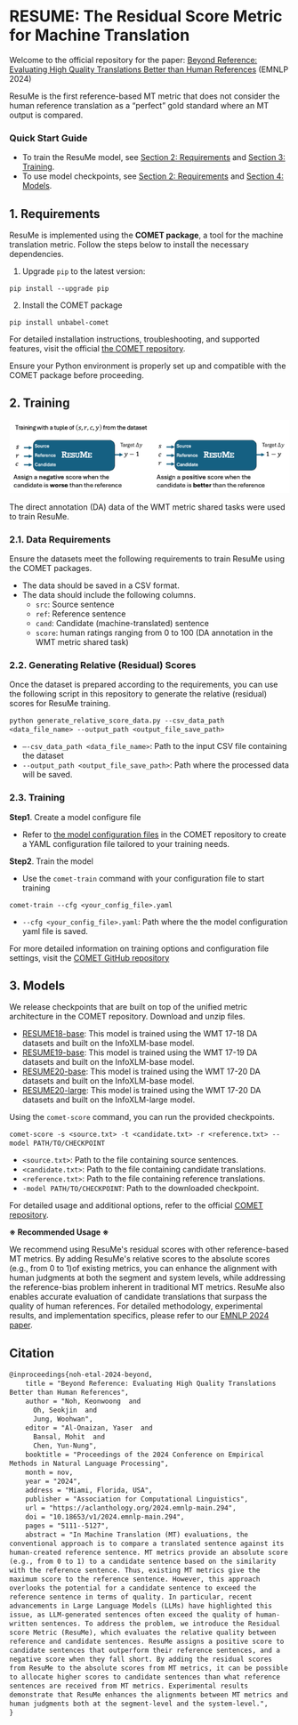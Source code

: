 # RESUME: The Residual Score Metric for Machine Translation

Welcome to the official repository for the paper: [Beyond Reference: Evaluating High Quality Translations Better than Human References](https://aclanthology.org/2024.emnlp-main.294) (EMNLP 2024)

ResuMe is the first reference-based MT metric that does not consider the human reference translation as a “perfect” gold standard where an MT output is compared.

### Quick Start Guide
* To train the ResuMe model, see [Section 2: Requirements](#1-requirements) and [Section 3: Training](#2-training).
* To use model checkpoints, see [Section 2: Requirements](#1-requirements) and [Section 4: Models](#3-models).

## 1. Requirements

ResuMe is implemented using the **COMET package**, a tool for the machine translation metric. Follow the steps below to install the necessary dependencies.

1. Upgrade `pip` to the latest version:

  ```
  pip install --upgrade pip
  ```

2. Install the COMET package

  ```
  pip install unbabel-comet
  ```

For detailed installation instructions, troubleshooting, and supported features, visit the official [the COMET repository](https://github.com/Unbabel/COMET).

Ensure your Python environment is properly set up and compatible with the COMET package before proceeding.

## 2. Training
<p align="center">
  <img src="image/training_process.png" alt="training_process">
</p>

The direct annotation (DA) data of the WMT metric shared tasks were used to train ResuMe.

### 2.1. Data Requirements

Ensure the datasets meet the following requirements to train ResuMe using the COMET packages.

- The data should be saved in a CSV format.
- The data should include the following columns.
    - `src`: Source sentence
    - `ref`: Reference sentence
    - `cand`: Candidate (machine-translated) sentence
    - `score`: human ratings ranging from 0 to 100 (DA annotation in the WMT metric shared task)

### 2.2. Generating Relative (Residual) Scores

Once the dataset is prepared according to the requirements, you can use the following script in this repository to generate the relative (residual) scores for ResuMe training. 

```
python generate_relative_score_data.py --csv_data_path <data_file_name> --output_path <output_file_save_path>
```

- `—-csv_data_path <data_file_name>`: Path to the input CSV file containing the dataset
- `--output_path <output_file_save_path>`: Path where the processed data will be saved.

### 2.3. Training

**Step1**. Create a model configure file

- Refer to [the model configuration files](https://github.com/Unbabel/COMET/tree/master/configs/models) in the COMET repository to create a YAML configuration file tailored to your training needs.

**Step2**. Train the model

- Use the `comet-train` command with your configuration file to start training

```
comet-train --cfg <your_config_file>.yaml
```

- `--cfg <your_config_file>.yaml`: Path where the the model configuration yaml file is saved.

For more detailed information on training options and configuration file settings, visit the [COMET GitHub repository](https://github.com/Unbabel/COMET)

## 3. Models

We release checkpoints that are built on top of the unified metric architecture in the COMET repository. Download and unzip files.

- [RESUME18-base](https://drive.google.com/file/d/166pZQDXxpr27u577IE-u2p4zi0L5RXcl/view?usp=sharing): This model is trained using the WMT 17-18 DA datasets and built on the InfoXLM-base model.
- [RESUME19-base](https://drive.google.com/file/d/16BpMok-P22TDg9hXNNw0jP2tasYnSlnc/view?usp=sharing): This model is trained using the WMT 17-19 DA datasets and built on the InfoXLM-base model.
- [RESUME20-base](https://drive.google.com/file/d/16KI1ps2xNCB96PnYUZFOq_WZwv-OyIjV/view?usp=sharing): This model is trained using the WMT 17-20 DA datasets and built on the InfoXLM-base model.
- [RESUME20-large](https://drive.google.com/file/d/16QxTeAMB2Zfgk6tT8WZco8udTgEXEl50/view?usp=sharing): This model is trained using the WMT 17-20 DA datasets and built on the InfoXLM-large model.

Using the `comet-score` command, you can run the provided checkpoints.

```
comet-score -s <source.txt> -t <candidate.txt> -r <reference.txt> --model PATH/TO/CHECKPOINT
```

- `<source.txt>`: Path to the file containing source sentences.
- `<candidate.txt>`: Path to the file containing candidate translations.
- `<reference.txt>`: Path to the file containing reference translations.
- `-model PATH/TO/CHECKPOINT`: Path to the downloaded checkpoint.

For detailed usage and additional options, refer to the official [COMET repository](https://github.com/Unbabel/COMET).

**※ Recommended Usage ※**

We recommend using ResuMe's residual scores with other reference-based MT metrics. By adding ResuMe's relative scores to the absolute scores (e.g., from 0 to 1)of existing metrics, you can enhance the alignment with human judgments at both the segment and system levels, while addressing the reference-bias problem inherent in traditional MT metrics. ResuMe also enables accurate evaluation of candidate translations that surpass the quality of human references. For detailed methodology, experimental results, and implementation specifics, please refer to our [EMNLP 2024 paper](https://aclanthology.org/2024.emnlp-main.294).

## Citation

```
@inproceedings{noh-etal-2024-beyond,
    title = "Beyond Reference: Evaluating High Quality Translations Better than Human References",
    author = "Noh, Keonwoong  and
      Oh, Seokjin  and
      Jung, Woohwan",
    editor = "Al-Onaizan, Yaser  and
      Bansal, Mohit  and
      Chen, Yun-Nung",
    booktitle = "Proceedings of the 2024 Conference on Empirical Methods in Natural Language Processing",
    month = nov,
    year = "2024",
    address = "Miami, Florida, USA",
    publisher = "Association for Computational Linguistics",
    url = "https://aclanthology.org/2024.emnlp-main.294",
    doi = "10.18653/v1/2024.emnlp-main.294",
    pages = "5111--5127",
    abstract = "In Machine Translation (MT) evaluations, the conventional approach is to compare a translated sentence against its human-created reference sentence. MT metrics provide an absolute score (e.g., from 0 to 1) to a candidate sentence based on the similarity with the reference sentence. Thus, existing MT metrics give the maximum score to the reference sentence. However, this approach overlooks the potential for a candidate sentence to exceed the reference sentence in terms of quality. In particular, recent advancements in Large Language Models (LLMs) have highlighted this issue, as LLM-generated sentences often exceed the quality of human-written sentences. To address the problem, we introduce the Residual score Metric (ResuMe), which evaluates the relative quality between reference and candidate sentences. ResuMe assigns a positive score to candidate sentences that outperform their reference sentences, and a negative score when they fall short. By adding the residual scores from ResuMe to the absolute scores from MT metrics, it can be possible to allocate higher scores to candidate sentences than what reference sentences are received from MT metrics. Experimental results demonstrate that ResuMe enhances the alignments between MT metrics and human judgments both at the segment-level and the system-level.",
}
```
